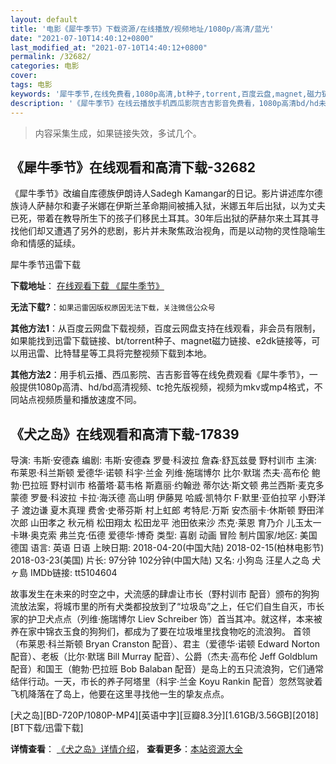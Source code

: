 ```yaml
---
layout: default
title: '电影《犀牛季节》下载资源/在线播放/视频地址/1080p/高清/蓝光'
date: "2021-07-10T14:40:12+0800"
last_modified_at: "2021-07-10T14:40:12+0800"
permalink: /32682/
categories: 电影
cover:
tags: 电影
keywords: '犀牛季节,在线免费看,1080p高清,bt种子,torrent,百度云盘,magnet,磁力链,迅雷下载资源'
description: '《犀牛季节》在线云播放手机西瓜影院吉吉影音免费看，1080p高清bd/hd未删减完整版和tc抢先枪版，mkv/mp4格式，附带bt/torrent种子、magnet/磁力链、百度云盘、网盘资源迅雷下载链接'
---
```


>内容采集生成，如果链接失效，多试几个。


## 《犀牛季节》在线观看和高清下载-32682

《犀牛季节》改编自库德族伊朗诗人Sadegh Kamangar的日记。影片讲述库尔德族诗人萨赫尔和妻子米娜在伊斯兰革命期间被捕入狱，米娜五年后出狱，以为丈夫已死，带着在教导所生下的孩子们移民土耳其。30年后出狱的萨赫尔来土耳其寻找他们却又遭遇了另外的悲剧，影片并未聚焦政治视角，而是以动物的灵性隐喻生命和情感的延续。<span class="Apple-converted-space">


犀牛季节迅雷下载

**下载地址**： [在线观看下载 《犀牛季节》](https://www.993dy.com//vod-detail-id-16084.html) 


**无法下载?**：`如果迅雷因版权原因无法下载，关注微信公众号 `

**其他方法1**：从百度云网盘下载视频，百度云网盘支持在线观看，非会员有限制，如果能找到迅雷下载链接、bt/torrent种子、magnet磁力链接、e2dk链接等，可以用迅雷、比特彗星等工具将完整视频下载到本地。

**其他方法2**：用手机云播、西瓜影院、吉吉影音等在线免费观看《犀牛季节》，一般提供1080p高清、hd/bd高清视频、tc抢先版视频，视频为mkv或mp4格式，不同站点视频质量和播放速度不同。


## 《犬之岛》在线观看和高清下载-17839

导演: 韦斯·安德森 编剧: 韦斯·安德森 罗曼·科波拉 詹森·舒瓦兹曼 野村训市 主演: 布莱恩·科兰斯顿 爱德华·诺顿 科宇·兰金 列维·施瑞博尔 比尔·默瑞 杰夫·高布伦 鲍勃·巴拉班 野村训市 格蕾塔·葛韦格 斯嘉丽·约翰逊 蒂尔达·斯文顿 弗兰西斯·麦克多蒙德 罗曼·科波拉 卡拉·海沃德 高山明 伊藤晃 哈威·凯特尔 F·默里·亚伯拉罕 小野洋子 渡边谦 夏木真理 费舍·史蒂芬斯 村上虹郎 考特尼·万斯 安杰丽卡·休斯顿 野田洋次郎 山田孝之 秋元梢 松田翔太 松田龙平 池田依来沙 杰克·莱恩 育乃介 儿玉太一 卡琳·奥克索 弗兰克·伍德 爱德华·博奇 类型: 喜剧 动画 冒险 制片国家/地区: 美国 德国 语言: 英语 日语 上映日期: 2018-04-20(中国大陆) 2018-02-15(柏林电影节) 2018-03-23(美国) 片长: 97分钟 102分钟(中国大陆) 又名: 小狗岛 汪星人之岛 犬ヶ島 IMDb链接: tt5104604

故事发生在未来的时空之中，犬流感的肆虐让市长（野村训市 配音）颁布的狗狗流放法案，将城市里的所有犬类都投放到了“垃圾岛”之上，任它们自生自灭，市长家的护卫犬点点（列维·施瑞博尔 Liev Schreiber 饰）首当其冲。就这样，本来被养在家中锦衣玉食的狗狗们，都成为了要在垃圾堆里找食物吃的流浪狗。 首领（布莱恩·科兰斯顿 Bryan Cranston 配音）、君主（爱德华·诺顿 Edward Norton 配音）、老板（比尔·默瑞 Bill Murray 配音）、公爵（杰夫·高布伦 Jeff Goldblum 配音）和国王（鲍勃·巴拉班 Bob Balaban 配音）是岛上的五只流浪狗，它们通常结伴行动。一天，市长的养子阿塔里（科宇·兰金 Koyu Rankin 配音）忽然驾驶着飞机降落在了岛上，他要在这里寻找他一生的挚友点点。


[犬之岛][BD-720P/1080P-MP4][英语中字][豆瓣8.3分][1.61GB/3.56GB][2018][BT下载/迅雷下载]

**详情查看**： [《犬之岛》详情介绍](/movie/17839/)， **查看更多**：[本站资源大全](/movie/t/all/)

